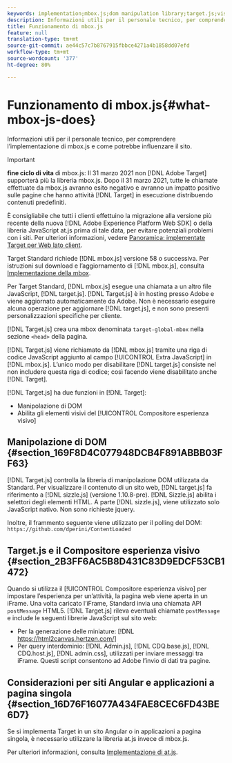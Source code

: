 ```yaml
---
keywords: implementation;mbox.js;dom manipulation library;target.js;visual experience composer;iframe;angular sites;single page applications;single page app;SPA
description: Informazioni utili per il personale tecnico, per comprendere l’implementazione di mbox.js e come potrebbe influenzare il sito.
title: Funzionamento di mbox.js
feature: null
translation-type: tm+mt
source-git-commit: ae44c57c7b8767915fbbce4271a4b1858dd07efd
workflow-type: tm+mt
source-wordcount: '377'
ht-degree: 80%

---
```



# Funzionamento di mbox.js{#what-mbox-js-does}

Informazioni utili per il personale tecnico, per comprendere l’implementazione di mbox.js e come potrebbe influenzare il sito.

>[!IMPORTANT]
>
>**fine ciclo di vita** di mbox.js: Il 31 marzo 2021 non  [!DNL Adobe Target] supporterà più la libreria mbox.js. Dopo il 31 marzo 2021, tutte le chiamate effettuate da mbox.js avranno esito negativo e avranno un impatto positivo sulle pagine che hanno attività [!DNL Target] in esecuzione distribuendo contenuti predefiniti.
>
>È consigliabile che tutti i clienti effettuino la migrazione alla versione più recente della nuova [!DNL Adobe Experience Platform Web SDK] o della libreria JavaScript at.js prima di tale data, per evitare potenziali problemi con i siti. Per ulteriori informazioni, vedere [Panoramica: implementate Target per Web lato client](/help/c-implementing-target/c-implementing-target-for-client-side-web/implement-target-for-client-side-web.md).

Target Standard richiede [!DNL mbox.js] versione 58 o successiva. Per istruzioni sul download e l’aggiornamento di [!DNL mbox.js], consulta [Implementazione della mbox](/help/c-implementing-target/c-implementing-target-for-client-side-web/t-mbox-download/mbox-download.md#task_4EAE26BB84FD4E1D858F411AEDF4B420).

Per Target Standard, [!DNL mbox.js] esegue una chiamata a un altro file JavaScript, [!DNL target.js]. [!DNL Target.js] è in hosting presso Adobe e viene aggiornato automaticamente da Adobe. Non è necessario eseguire alcuna operazione per aggiornare [!DNL target.js], e non sono presenti personalizzazioni specifiche per cliente.

[!DNL Target.js] crea una mbox denominata `target-global-mbox` nella sezione `<head>` della pagina.

[!DNL Target.js] viene richiamato da [!DNL mbox.js] tramite una riga di codice JavaScript aggiunto al campo [!UICONTROL Extra JavaScript] in [!DNL mbox.js]. L’unico modo per disabilitare [!DNL target.js] consiste nel non includere questa riga di codice; così facendo viene disabilitato anche [!DNL Target].

[!DNL Target.js] ha due funzioni in [!DNL Target]:

* Manipolazione di DOM
* Abilita gli elementi visivi del [!UICONTROL Compositore esperienza visivo]

## Manipolazione di DOM {#section_169F8D4C077948DCB4F891ABBB03FF63}

[!DNL Target.js] controlla la libreria di manipolazione DOM utilizzata da Standard. Per visualizzare il contenuto di un sito web, [!DNL target.js] fa riferimento a [!DNL sizzle.js] (versione 1.10.8-pre). [!DNL Sizzle.js] abilita i selettori degli elementi HTML. A parte [!DNL sizzle.js], viene utilizzato solo JavaScript nativo. Non sono richieste jquery.

Inoltre, il frammento seguente viene utilizzato per il polling del DOM:
`https://github.com/dperini/ContentLoaded`

## Target.js e il Compositore esperienza visivo {#section_2B3FF6AC5B8D431C83D9EDCF53CB1472}

Quando si utilizza il [!UICONTROL Compositore esperienza visivo] per impostare l’esperienza per un’attività, la pagina web viene aperta in un iFrame. Una volta caricato l’iFrame, Standard invia una chiamata API `postMessage` HTML5. [!DNL Target.js] rileva eventuali chiamate `postMessage` e include le seguenti librerie JavaScript sul sito web:

* Per la generazione delle miniature: [!DNL https://html2canvas.hertzen.com/]
* Per query interdominio: [!DNL Admin.js], [!DNL CDQ.base.js], [!DNL CDQ.host.js], [!DNL admin.css], utilizzati per inviare messaggi tra iFrame. Questi script consentono ad Adobe l’invio di dati tra pagine.

## Considerazioni per siti Angular e applicazioni a pagina singola {#section_16D76F16077A434FAE8CEC6FD43BE6D7}

Se si implementa Target in un sito Angular o in applicazioni a pagina singola, è necessario utilizzare la libreria at.js invece di mbox.js.

Per ulteriori informazioni, consulta [Implementazione di at.js](/help/c-implementing-target/c-implementing-target-for-client-side-web/t-mbox-download/c-target-atjs-implementation/target-atjs-implementation.md#concept_8AC8D169E02944B1A547A0CAD97EAC17).
